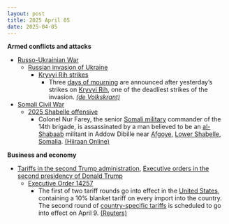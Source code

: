 ```yaml
---
layout: post
title: 2025 April 05
date: 2025-04-05
---
```



**Armed conflicts and attacks**

* [Russo-Ukrainian War](https://en.wikipedia.org/wiki/Russo-Ukrainian_War "Russo-Ukrainian War")
  + [Russian invasion of Ukraine](https://en.wikipedia.org/wiki/Russian_invasion_of_Ukraine "Russian invasion of Ukraine")
    - [Kryvyi Rih strikes](https://en.wikipedia.org/wiki/Kryvyi_Rih_strikes_%282022%E2%80%93present%29 "Kryvyi Rih strikes (2022–present)")
      * Three [days of mourning](https://en.wikipedia.org/wiki/National_day_of_mourning "National day of mourning") are announced after yesterday’s strikes on [Kryvyi Rih](https://en.wikipedia.org/wiki/Kryvyi_Rih "Kryvyi Rih"), one of the deadliest strikes of the invasion. [*(de Volkskrant)*](https://www.volkskrant.nl/buitenland/een-van-de-dodelijkste-russische-aanvallen-ver-van-de-frontlinie-dompelt-kryvy-rih-in-rouw~baba6afe/)
* [Somali Civil War](https://en.wikipedia.org/wiki/Somali_Civil_War_%282009%E2%80%93present%29 "Somali Civil War (2009–present)")
  + [2025 Shabelle offensive](https://en.wikipedia.org/wiki/2025_Shabelle_offensive "2025 Shabelle offensive")
    - Colonel Nur Farey, the senior [Somali military](https://en.wikipedia.org/wiki/Somali_Armed_Forces "Somali Armed Forces") commander of the 14th brigade, is assassinated by a man believed to be an [al-Shabaab](https://en.wikipedia.org/wiki/Al-Shabaab_%28militant_group%29 "Al-Shabaab (militant group)") militant in Addow Dibille near [Afgoye](https://en.wikipedia.org/wiki/Afgoye "Afgoye"), [Lower Shabelle](https://en.wikipedia.org/wiki/Lower_Shabelle "Lower Shabelle"), [Somalia](https://en.wikipedia.org/wiki/Somalia "Somalia"). [(Hiiraan Online)](https://www.hiiraan.com/news4/2025/Apr/200987/senior_somali_army_commander_killed_during_troop_visit_in_lower_shabelle_region.aspx)

**Business and economy**

* [Tariffs in the second Trump administration](https://en.wikipedia.org/wiki/Tariffs_in_the_second_Trump_administration "Tariffs in the second Trump administration"), [Executive orders in the second presidency of Donald Trump](https://en.wikipedia.org/wiki/List_of_executive_orders_in_the_second_presidency_of_Donald_Trump "List of executive orders in the second presidency of Donald Trump")
  + [Executive Order 14257](https://en.wikipedia.org/wiki/Donald_Trump%27s_Liberation_Day_speech "Donald Trump's Liberation Day speech")
    - The first of two tariff rounds go into effect in the [United States](https://en.wikipedia.org/wiki/United_States "United States"), containing a 10% blanket tariff on every import into the country. The second round of [country-specific tariffs](https://en.wikipedia.org/wiki/Liberation_Day_tariffs "Liberation Day tariffs") is scheduled to go into effect on April 9. [(Reuters)](https://www.reuters.com/markets/us-starts-collecting-trumps-new-10-tariff-smashing-global-trade-norms-2025-04-05/)
